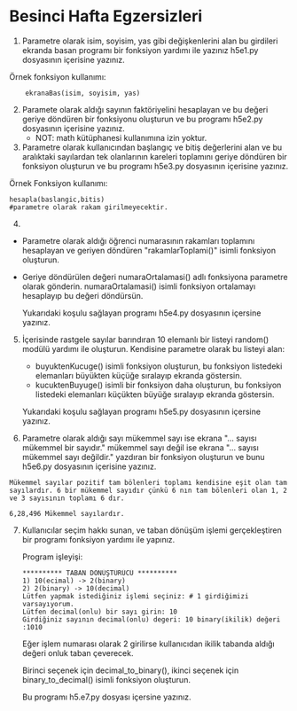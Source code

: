 # Besinci Hafta Egzersizleri

1) Parametre olarak isim, soyisim, yas gibi değişkenlerini alan bu girdileri ekranda basan programı bir fonksiyon yardımı ile yazınız h5e1.py dosyasının içerisine yazınız.

Örnek fonksiyon kullanımı:
```
    ekranaBas(isim, soyisim, yas)
```

2) Paramete olarak aldığı sayının faktöriyelini hesaplayan ve bu değeri geriye döndüren bir fonksiyonu oluşturun ve bu programı h5e2.py dosyasının içerisine yazınız.
    * NOT: math kütüphanesi kullanımına izin yoktur.
3) Parametre olarak kullanıcından başlangıç ve bitiş değerlerini alan ve bu aralıktaki sayılardan tek olanlarının kareleri toplamını geriye döndüren bir fonksiyon oluşturun ve bu programı h5e3.py dosyasının içerisine yazınız.

Örnek Fonksiyon kullanımı:
```
hesapla(baslangic,bitis) 
#parametre olarak rakam girilmeyecektir.
```

4) 
* Parametre olarak aldığı öğrenci numarasının rakamları toplamını hesaplayan ve geriyen döndüren "rakamlarToplami()" isimli fonksiyon oluşturun.
* Geriye döndürülen değeri numaraOrtalamasi() adlı fonksiyona parametre olarak gönderin. numaraOrtalamasi() isimli fonksiyon ortalamayı hesaplayıp bu değeri döndürsün.

    Yukarıdaki koşulu sağlayan programı h5e4.py dosyasının içersine yazınız.

5) İçerisinde rastgele sayılar barındıran 10 elemanlı bir listeyi random() modülü yardımı ile oluşturun. Kendisine parametre olarak bu listeyi alan:
    * buyuktenKucuge() isimli fonksiyon oluşturun, bu fonksiyon listedeki elemanları büyükten küçüğe sıralayıp ekranda göstersin.
    * kucuktenBuyuge() isimli bir fonksiyon daha oluşturun, bu fonksiyon listedeki elemanları küçükten büyüğe sıralayıp ekranda göstersin.

    Yukarıdaki koşulu sağlayan programı h5e5.py dosyasının içersine yazınız.

6) Parametre olarak aldığı sayı mükemmel sayı ise ekrana "... sayısı mükemmel bir sayıdır." mükemmel sayı değil ise ekrana "... sayısı mükemmel sayı değildir." yazdıran bir fonksiyon oluşturun ve bunu h5e6.py dosyasının içerisine yazınız.

```
Mükemmel sayılar pozitif tam bölenleri toplamı kendisine eşit olan tam sayılardır. 6 bir mükemmel sayıdır çünkü 6 nın tam bölenleri olan 1, 2 ve 3 sayısının toplamı 6 dır.

6,28,496 Mükemmel sayılardır.

```

7) Kullanıcılar seçim hakkı sunan, ve taban dönüşüm işlemi gerçekleştiren bir programı fonksiyon yardımı ile yapınız.

    Program işleyişi:
    ```
    ********** TABAN DÖNÜŞTÜRÜCÜ **********
    1) 10(ecimal) -> 2(binary)
    2) 2(binary) -> 10(decimal)
    Lütfen yapmak istediğiniz işlemi seçiniz: # 1 girdiğimizi varsayıyorum. 
    Lütfen decimal(onlu) bir sayı girin: 10
    Girdiğiniz sayının decimal(onlu) degeri: 10 binary(ikilik) değeri :1010
    ```
    Eğer işlem numarası olarak 2 girilirse kullanıcıdan ikilik tabanda aldığı değeri onluk taban çeverecek.

    Birinci seçenek için decimal_to_binary(), ikinci seçenek için binary_to_decimal() isimli fonksiyon oluşturun.

    Bu programı h5.e7.py dosyası içersine yazınız.